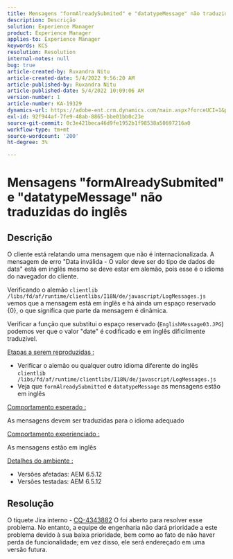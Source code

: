```yaml
---
title: Mensagens "formAlreadySubmited" e "datatypeMessage" não traduzidas do inglês"
description: Descrição
solution: Experience Manager
product: Experience Manager
applies-to: Experience Manager
keywords: KCS
resolution: Resolution
internal-notes: null
bug: true
article-created-by: Ruxandra Nitu
article-created-date: 5/4/2022 9:56:20 AM
article-published-by: Ruxandra Nitu
article-published-date: 5/4/2022 10:09:06 AM
version-number: 1
article-number: KA-19329
dynamics-url: https://adobe-ent.crm.dynamics.com/main.aspx?forceUCI=1&pagetype=entityrecord&etn=knowledgearticle&id=e7458870-90cb-ec11-a7b5-6045bd00db25
exl-id: 92f944af-7fe9-48ab-8865-bbe01bb0c23e
source-git-commit: 0c3e421beca46d9fe1952b1f98538a50697216a0
workflow-type: tm+mt
source-wordcount: '200'
ht-degree: 3%

---
```


# Mensagens &quot;formAlreadySubmited&quot; e &quot;datatypeMessage&quot; não traduzidas do inglês

## Descrição


O cliente está relatando uma mensagem que não é internacionalizada. A mensagem de erro &quot;Data inválida - O valor deve ser do tipo de dados de data&quot; está em inglês mesmo se deve estar em alemão, pois esse é o idioma do navegador do cliente.

Verificando o alemão `clientlib /libs/fd/af/runtime/clientlibs/I18N/de/javascript/LogMessages.js` vemos que a mensagem está em inglês e há ainda um espaço reservado {0}, o que significa que parte da mensagem é dinâmica.

Verificar a função que substitui o espaço reservado (`EnglishMessage03.JPG`) podemos ver que o valor &quot;date&quot; é codificado e em inglês dificilmente traduzível.

<u>Etapas a serem reproduzidas :</u>

- Verificar o alemão ou qualquer outro idioma diferente do inglês `clientlib /libs/fd/af/runtime/clientlibs/I18N/de/javascript/LogMessages.js`
- Veja que `formAlreadySubmitted` e `datatypeMessage` as mensagens estão em inglês


<u>Comportamento esperado :</u>

As mensagens devem ser traduzidas para o idioma adequado

<u>Comportamento experienciado :</u>

As mensagens estão em inglês

<u>Detalhes do ambiente :</u>

- Versões afetadas: AEM 6.5.12
- Versões testadas: AEM 6.5.12



## Resolução


O tíquete Jira interno - [CQ-4343882](https://jira.corp.adobe.com/browse/CQ-4343882) O foi aberto para resolver esse problema. No entanto, a equipe de engenharia não dará prioridade a este problema devido à sua baixa prioridade, bem como ao fato de não haver perda de funcionalidade; em vez disso, ele será endereçado em uma versão futura.
